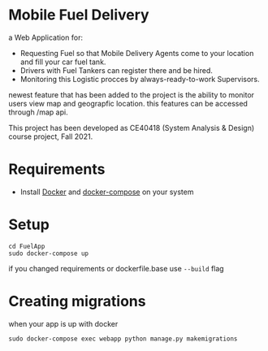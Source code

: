 # Mobile Fuel Delivery
a Web Application for:
* Requesting Fuel so that Mobile Delivery Agents come to your location and fill your car fuel tank.
* Drivers with Fuel Tankers can register there and be hired.
* Monitoring this Logistic procces by always-ready-to-work Supervisors.

newest feature that has been added to the project is the ability to monitor users view map and geograpfic location. this features can be accessed through /map api.

This project has been developed as CE40418 (System Analysis & Design) course project, Fall 2021. 
# Requirements

* Install [Docker](https://docs.docker.com/engine/install/debian/) and [docker-compose](https://docs.docker.com/compose/install/) on your system


# Setup

```
cd FuelApp
sudo docker-compose up
```

if you changed requirements or dockerfile.base use `--build` flag


# Creating migrations
when your app is up with docker

```
sudo docker-compose exec webapp python manage.py makemigrations
```
